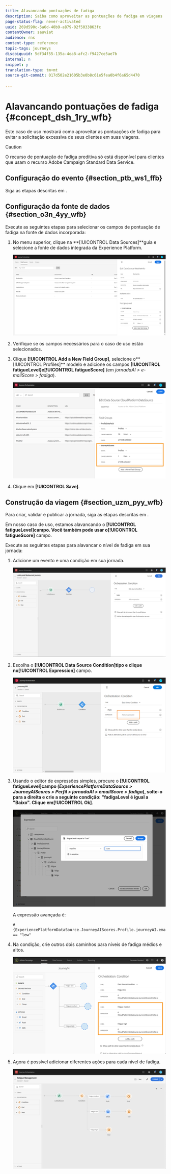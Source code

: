 ```yaml
---
title: Alavancando pontuações de fadiga
description: Saiba como aproveitar as pontuações de fadiga em viagens
page-status-flag: never-activated
uuid: 269d590c-5a6d-40b9-a879-02f5033863fc
contentOwner: sauviat
audience: rns
content-type: reference
topic-tags: journeys
discoiquuid: 5df34f55-135a-4ea8-afc2-f9427ce5ae7b
internal: n
snippet: y
translation-type: tm+mt
source-git-commit: 017d502e21605b3e0b8c61e5fea0b4f6a65d4470

---
```



# Alavancando pontuações de fadiga {#concept_dsh_1ry_wfb}

Este caso de uso mostrará como aproveitar as pontuações de fadiga para evitar a solicitação excessiva de seus clientes em suas viagens.

>[!CAUTION]
>
>O recurso de pontuação de fadiga preditiva só está disponível para clientes que usam o recurso Adobe Campaign Standard Data Service.

## Configuração do evento {#section_ptb_ws1_ffb}

Siga as etapas descritas em [](../event/about-events.md).

## Configuração da fonte de dados {#section_o3n_4yy_wfb}

Execute as seguintes etapas para selecionar os campos de pontuação de fadiga na fonte de dados incorporada:

1. No menu superior, clique na **[!UICONTROL Data Sources]**guia e selecione a fonte de dados integrada da Experience Platform.

   ![](../assets/journey23.png)

1. Verifique se os campos necessários para o caso de uso estão selecionados.
1. Clique **[!UICONTROL Add a New Field Group]**, selecione o**[!UICONTROL Profiles]** modelo e adicione os campos **[!UICONTROL fatigueLevel]**e**[!UICONTROL fatigueScore]** (em _jornadaAI > e-mailScore > fadiga_).

   ![](../assets/journeyuc3_1.png)

1. Clique em **[!UICONTROL Save]**.

## Construção da viagem {#section_uzm_pyy_wfb}

Para criar, validar e publicar a jornada, siga as etapas descritas em [](../building-journeys/journey.md).

Em nosso caso de uso, estamos alavancando o **[!UICONTROL fatigueLevel]**campo. Você também pode usar o**[!UICONTROL fatigueScore]** campo.

Execute as seguintes etapas para alavancar o nível de fadiga em sua jornada:

1. Adicione um evento e uma condição em sua jornada.

   ![](../assets/journeyuc2_14.png)

1. Escolha o **[!UICONTROL Data Source Condition]**tipo e clique no**[!UICONTROL Expression]** campo.

   ![](../assets/journeyuc3_2.png)

1. Usando o editor de expressões simples, procure o **[!UICONTROL fatigueLevel]**campo (_ExperiencePlatformDataSource > JourneyAIScores > Perfil > jornadaAI > emailScore > fadiga_), solte-o para a direita e crie a seguinte condição: &quot;fadigaLevel é igual a &quot;Baixo&quot;. Clique em**[!UICONTROL Ok]**.

   ![](../assets/journeyuc3_3.png)

   A expressão avançada é:

   ```
   #{ExperiencePlatformDataSource.JourneyAIScores.Profile.journeyAI.emailScore.fatigue.fatigueLevel} == "low"
   ```

1. Na condição, crie outros dois caminhos para níveis de fadiga médios e altos.

   ![](../assets/journeyuc3_4.png)

1. Agora é possível adicionar diferentes ações para cada nível de fadiga.

   ![](../assets/journeyuc3_5.png)
